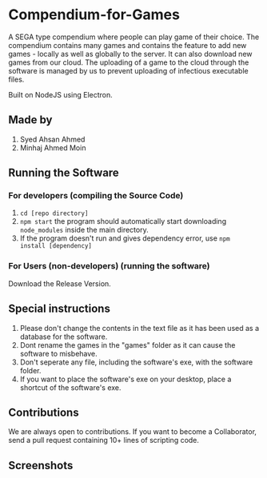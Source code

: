 # Compendium-for-Games
A SEGA type compendium where people can play game of their choice. The compendium contains many games and contains the feature to add new games - locally as well as globally to the server. It can also download new games from our cloud. The uploading of a game to the cloud through the software is managed by us to prevent uploading of infectious executable files.

Built on NodeJS using Electron.

## Made by

1) Syed Ahsan Ahmed
2) Minhaj Ahmed Moin

## Running the Software

### For developers (compiling the Source Code)

1) <code>cd [repo directory]</code>
2) <code>npm start</code>
   the program should automatically start downloading <code>node_modules</code> inside the main directory.
3) If the program doesn't run and gives dependency error, use <code>npm install [dependency]</code>

### For Users (non-developers) (running the software)

Download the Release Version.

## Special instructions

1) Please don't change the contents in the text file as it has been used as a database for the software.
2) Dont rename the games in the "games" folder as it can cause the software to misbehave.
3) Don't seperate any file, including the software's exe, with the software folder.
4) If you want to place the software's exe on your desktop, place a shortcut of the software's exe.

## Contributions

We are always open to contributions. If you want to become a Collaborator, send a pull request containing 10+ lines of scripting code.

## Screenshots

